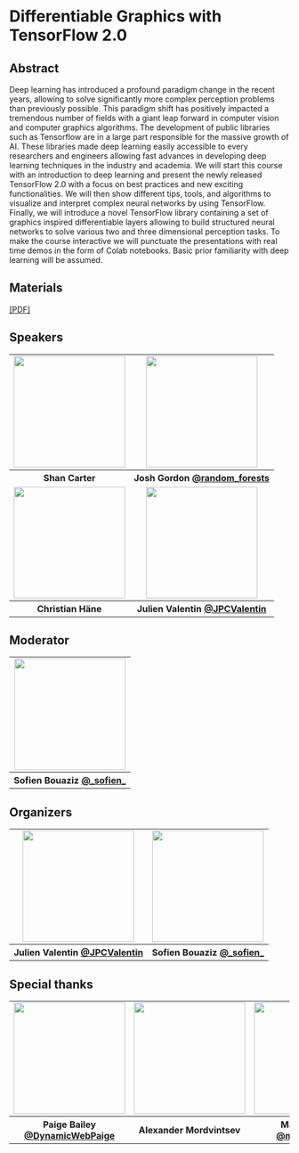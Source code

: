 # Differentiable Graphics with TensorFlow 2.0

## Abstract

Deep learning has introduced a profound paradigm change in the recent years, allowing to solve significantly more complex perception problems than previously possible. This paradigm shift has positively impacted a tremendous number of fields with a giant leap forward in computer vision and computer graphics algorithms. The development of public libraries such as Tensorflow are in a large part responsible for the massive growth of AI. These libraries made deep learning easily accessible to every researchers and engineers allowing fast advances in developing deep learning techniques in the industry and academia. We will start this course with an introduction to deep learning and present the newly released TensorFlow 2.0 with a focus on best practices and new exciting functionalities. We will then show different tips, tools, and algorithms to visualize and interpret complex neural networks by using TensorFlow. Finally, we will introduce a novel TensorFlow library containing a set of graphics inspired differentiable layers allowing to build structured neural networks to solve various two and three dimensional perception tasks. To make the course interactive we will punctuate the presentations with real time demos in the form of Colab notebooks. Basic prior familiarity with deep learning will be assumed.

## Materials

<a href="https://storage.googleapis.com/tensorflow-graphics/communication/siggraph_2019_course/materials/siggraph_course_2019.pdf">[PDF]</a>

## Speakers

<div align="center">
  <table>
    <tr>
        <td align="center">
            <img border="0"  src="https://storage.googleapis.com/tensorflow-graphics/communication/siggraph_2019_course/speakers_portraits/shan.png" width="200" height="200">
        </td>
        <td align="center">
            <img border="0"  src="https://storage.googleapis.com/tensorflow-graphics/communication/siggraph_2019_course/speakers_portraits/josh.png" width="200" height="200">
        </td>
    </tr>
    <tr>
       <th style="text-align:center">Shan Carter</th>
       <th style="text-align:center">Josh Gordon <a href="https://twitter.com/@random_forests">@random_forests</a></th>
    </tr>
    <tr>
        <td align="center">
            <img border="0"  src="https://storage.googleapis.com/tensorflow-graphics/communication/siggraph_2019_course/speakers_portraits/christian.png" width="200" height="200">
        </td>
        <td align="center">
            <img border="0"  src="https://storage.googleapis.com/tensorflow-graphics/communication/siggraph_2019_course/speakers_portraits/julien.png" width="200" height="200">
        </td>
    </tr>
    <tr>
       <th style="text-align:center">Christian Häne</th>
       <th style="text-align:center">Julien Valentin <a href="https://twitter.com/@JPCValentin">@JPCValentin</a></th>
    </tr>
  </table>
</div>

## Moderator

<div align="center">
  <table>
    <tr>
        <td align="center">
            <img border="0"  src="https://storage.googleapis.com/tensorflow-graphics/communication/siggraph_2019_course/speakers_portraits/sofien.png" width="200" height="200">
        </td>
    </tr>
    <tr>
       <th style="text-align:center">Sofien Bouaziz <a href="https://twitter.com/@_sofien_">@_sofien_</a></th>
    </tr>
  </table>
</div>
    
## Organizers

<div align="center">
  <table>
    <tr>
        <td align="center">
            <img border="0"  src="https://storage.googleapis.com/tensorflow-graphics/communication/siggraph_2019_course/speakers_portraits/julien.png" width="200" height="200">
        </td>
        <td align="center">
            <img border="0"  src="https://storage.googleapis.com/tensorflow-graphics/communication/siggraph_2019_course/speakers_portraits/sofien.png" width="200" height="200">
        </td>
    </tr>
    <tr>
       <th style="text-align:center">Julien Valentin <a href="https://twitter.com/@JPCValentin">@JPCValentin</a></th>
       <th style="text-align:center">Sofien Bouaziz <a href="https://twitter.com/@_sofien_">@_sofien_</a></th>
    </tr>
  </table>
</div>

## Special thanks
<div align="center">
  <table>
    <tr>
        <td align="center">
            <img border="0"  src="https://storage.googleapis.com/tensorflow-graphics/communication/siggraph_2019_course/speakers_portraits/paige.png" width="200" height="200">
        </td>
        <td align="center">
            <img border="0"  src="https://storage.googleapis.com/tensorflow-graphics/communication/siggraph_2019_course/speakers_portraits/alexander.png" width="200" height="200">
        </td>
        <td align="center">
            <img border="0"  src="https://storage.googleapis.com/tensorflow-graphics/communication/siggraph_2019_course/speakers_portraits/martin.png" width="200" height="200">
        </td>
        </tr>
    <tr>
       <th style="text-align:center">Paige Bailey <a href="https://twitter.com/DynamicWebPaige">@DynamicWebPaige</a> </th>
       <th style="text-align:center">Alexander Mordvintsev</th>
       <th style="text-align:center">Martin Wicke <a href="https://twitter.com/@martin_wicke">@martin_wicke</a></th>
    </tr>
  </table>
</div>
    
